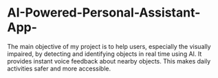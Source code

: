 # AI-Powered-Personal-Assistant-App-
The main objective of my project is to help users, especially the visually impaired, by detecting and identifying objects in real time using AI. It provides instant voice feedback about nearby objects. This makes daily activities safer and more accessible.
